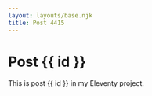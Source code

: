 ```yaml
---
layout: layouts/base.njk
title: Post 4415
---
```


# Post {{ id }}

This is post {{ id }} in my Eleventy project.

